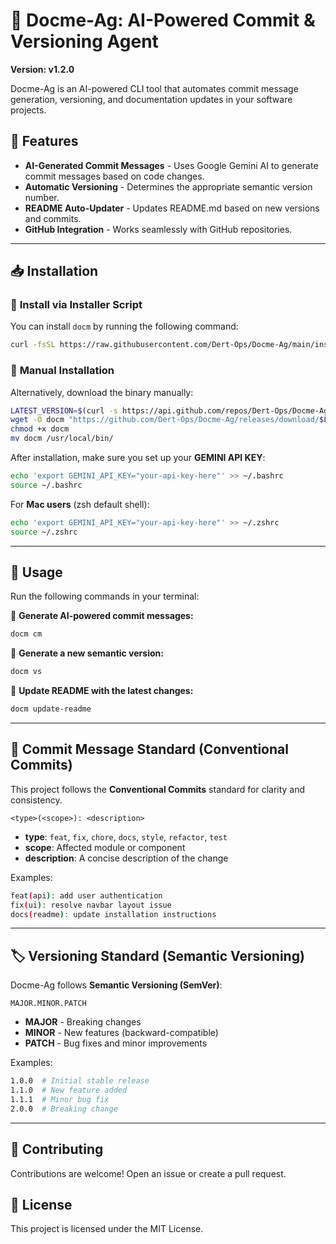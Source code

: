 # 🚀 Docme-Ag: AI-Powered Commit & Versioning Agent  

**Version: v1.2.0**

Docme-Ag is an AI-powered CLI tool that automates commit message generation, versioning, and documentation updates in your software projects.

## 🎯 Features
- **AI-Generated Commit Messages** - Uses Google Gemini AI to generate commit messages based on code changes.
- **Automatic Versioning** - Determines the appropriate semantic version number.
- **README Auto-Updater** - Updates README.md based on new versions and commits.
- **GitHub Integration** - Works seamlessly with GitHub repositories.

---

## 📥 Installation  

### 🔹 **Install via Installer Script**  
You can install `docm` by running the following command:  
```sh
curl -fsSL https://raw.githubusercontent.com/Dert-Ops/Docme-Ag/main/installer.sh | bash
```

### 🔹 **Manual Installation**  
Alternatively, download the binary manually:  
```sh
LATEST_VERSION=$(curl -s https://api.github.com/repos/Dert-Ops/Docme-Ag/releases/latest | grep '"tag_name":' | sed -E 's/.*"([^"]+)".*/\1/')
wget -O docm "https://github.com/Dert-Ops/Docme-Ag/releases/download/$LATEST_VERSION/docm-linux-amd64"
chmod +x docm
mv docm /usr/local/bin/
```

After installation, make sure you set up your **GEMINI API KEY**:  
```sh
echo 'export GEMINI_API_KEY="your-api-key-here"' >> ~/.bashrc
source ~/.bashrc
```
For **Mac users** (zsh default shell):  
```sh
echo 'export GEMINI_API_KEY="your-api-key-here"' >> ~/.zshrc
source ~/.zshrc
```

---

## 🚀 Usage  

Run the following commands in your terminal:  

🔹 **Generate AI-powered commit messages:**  
```sh
docm cm
```

🔹 **Generate a new semantic version:**  
```sh
docm vs
```

🔹 **Update README with the latest changes:**  
```sh
docm update-readme
```

---

## 📝 Commit Message Standard (Conventional Commits)  
This project follows the **Conventional Commits** standard for clarity and consistency.  

```
<type>(<scope>): <description>
```

- **type**: `feat`, `fix`, `chore`, `docs`, `style`, `refactor`, `test`
- **scope**: Affected module or component
- **description**: A concise description of the change

Examples:
```sh
feat(api): add user authentication
fix(ui): resolve navbar layout issue
docs(readme): update installation instructions
```

---

## 🏷️ Versioning Standard (Semantic Versioning)  
Docme-Ag follows **Semantic Versioning (SemVer)**:  
```
MAJOR.MINOR.PATCH
```
- **MAJOR** - Breaking changes  
- **MINOR** - New features (backward-compatible)  
- **PATCH** - Bug fixes and minor improvements  

Examples:
```sh
1.0.0  # Initial stable release
1.1.0  # New feature added
1.1.1  # Minor bug fix
2.0.0  # Breaking change
```

---

## 🎯 Contributing  
Contributions are welcome! Open an issue or create a pull request.

## 📜 License  
This project is licensed under the MIT License.
